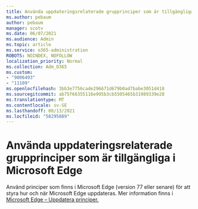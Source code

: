 ```yaml
---
title: Använda uppdateringsrelaterade grupprinciper som är tillgängliga i Microsoft Edge
ms.author: pebaum
author: pebaum
manager: scotv
ms.date: 06/07/2021
ms.audience: Admin
ms.topic: article
ms.service: o365-administration
ROBOTS: NOINDEX, NOFOLLOW
localization_priority: Normal
ms.collection: Adm_O365
ms.custom:
- "9006493"
- "11109"
ms.openlocfilehash: 3bb3e7756cade296671d679b0ad7babe3051d418
ms.sourcegitcommit: ab75f66355116e995b3cb5505465b31989339e28
ms.translationtype: MT
ms.contentlocale: sv-SE
ms.lasthandoff: 08/13/2021
ms.locfileid: "58295889"
---
```

# <a name="use-update-related-group-policies-available-in-microsoft-edge"></a>Använda uppdateringsrelaterade grupprinciper som är tillgängliga i Microsoft Edge

Använd principer som finns i Microsoft Edge (version 77 eller senare) för att styra hur och när Microsoft Edge uppdateras. Mer information finns i [Microsoft Edge – Uppdatera principer.](https://docs.microsoft.com/DeployEdge/microsoft-edge-update-policies#available-policies)